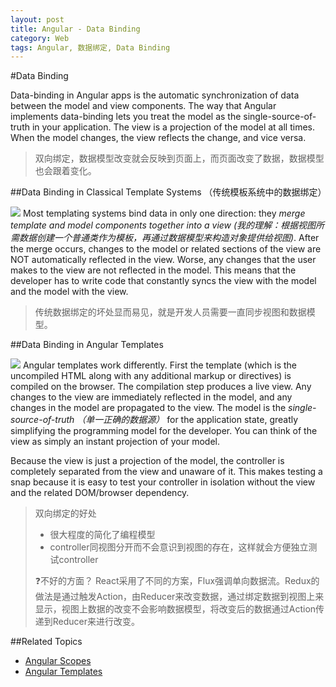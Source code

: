 ```yaml
---
layout: post
title: Angular - Data Binding
category: Web
tags: Angular, 数据绑定, Data Binding
---
```


#Data Binding

Data-binding in Angular apps is the automatic synchronization of data between the model and view components. The way that Angular implements data-binding lets you treat the model as the single-source-of-truth in your application. The view is a projection of the model at all times. When the model changes, the view reflects the change, and vice versa.
> 双向绑定，数据模型改变就会反映到页面上，而页面改变了数据，数据模型也会跟着变化。

##Data Binding in Classical Template Systems （传统模板系统中的数据绑定）

![](https://docs.angularjs.org/img/One_Way_Data_Binding.png)
Most templating systems bind data in only one direction: they _merge template and model components together into a view (我的理解：根据视图所需数据创建一个普通类作为模板，再通过数据模型来构造对象提供给视图)_. After the merge occurs, changes to the model or related sections of the view are NOT automatically reflected in the view. Worse, any changes that the user makes to the view are not reflected in the model. This means that the developer has to write code that constantly syncs the view with the model and the model with the view.
> 传统数据绑定的坏处显而易见，就是开发人员需要一直同步视图和数据模型。

##Data Binding in Angular Templates

![](https://docs.angularjs.org/img/Two_Way_Data_Binding.png)
Angular templates work differently. First the template (which is the uncompiled HTML along with any additional markup or directives) is compiled on the browser. The compilation step produces a live view. Any changes to the view are immediately reflected in the model, and any changes in the model are propagated to the view. The model is the _single-source-of-truth （单一正确的数据源）_ for the application state, greatly simplifying the programming model for the developer. You can think of the view as simply an instant projection of your model.

Because the view is just a projection of the model, the controller is completely separated from the view and unaware of it. This makes testing a snap because it is easy to test your controller in isolation without the view and the related DOM/browser dependency.
> 双向绑定的好处
> 
> - 很大程度的简化了编程模型
> - controller同视图分开而不会意识到视图的存在，这样就会方便独立测试controller
> 
> ❓不好的方面？
> React采用了不同的方案，Flux强调单向数据流。Redux的做法是通过触发Action，由Reducer来改变数据，通过绑定数据到视图上来显示，视图上数据的改变不会影响数据模型，将改变后的数据通过Action传递到Reducer来进行改变。

##Related Topics

-   [Angular Scopes](https://docs.angularjs.org/guide/scope)
-   [Angular Templates](https://docs.angularjs.org/guide/templates)

